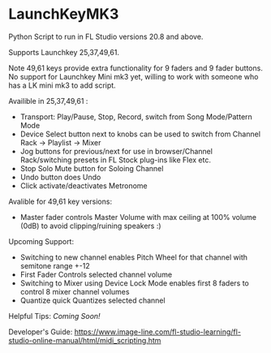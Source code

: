 # LaunchKeyMK3

Python Script to run in FL Studio versions 20.8 and above.

Supports Launchkey 25,37,49,61.

Note 49,61 keys provide extra functionality for 9 faders and 9 fader buttons.
No support for Launchkey Mini mk3 yet, willing to work with someone who has a LK mini mk3 to add script.

Availible in 25,37,49,61 :
  - Transport: Play/Pause, Stop, Record, switch from Song Mode/Pattern Mode
  - Device Select button next to knobs can be used to switch from Channel Rack -> Playlist -> Mixer
  - Jog buttons for previous/next for use in browser/Channel Rack/switching presets in FL Stock plug-ins like Flex etc.
  - Stop Solo Mute button for Soloing Channel
  - Undo button does Undo
  - Click activate/deactivates Metronome

Avalible for 49,61 key versions:
  - Master fader controls Master Volume with max ceiling at 100% volume (0dB) to avoid clipping/ruining speakers :)

Upcoming Support:
  - Switching to new channel enables Pitch Wheel for that channel with semitone range +-12
  - First Fader Controls selected channel volume
  - Switching to Mixer using Device Lock Mode enables first 8 faders to control 8 mixer channel volumes 
  - Quantize quick Quantizes selected channel


Helpful Tips:
  *Coming Soon!*

Developer's Guide:
  https://www.image-line.com/fl-studio-learning/fl-studio-online-manual/html/midi_scripting.htm
  
